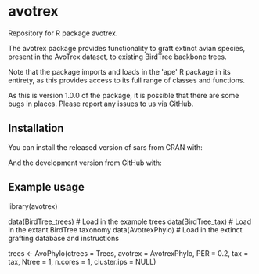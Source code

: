 # avotrex
Repository for R package avotrex.  

The avotrex package provides functionality to graft extinct avian species, present in the AvoTrex dataset, to existing BirdTree backbone trees. 

Note that the package imports and loads in the 'ape' R package in its entirety,
as this provides access to its full range of classes and functions.

As this is version 1.0.0 of the package, it is possible that there are some bugs in places. Please report any issues to us via GitHub.

## Installation

You can install the released version of sars from CRAN with:



And the development version from GitHub with:

## Example usage

library(avotrex)

data(BirdTree_trees) # Load in the example trees 
data(BirdTree_tax)   # Load in the extant BirdTree taxonomy 
data(AvotrexPhylo)   # Load in the extinct grafting database and instructions

trees <- AvoPhylo(ctrees = Trees, 
avotrex = AvotrexPhylo, PER = 0.2, tax = tax, 
Ntree = 1, n.cores = 1, cluster.ips = NULL)